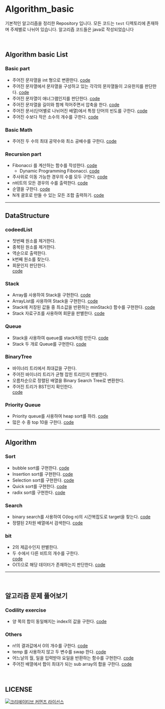 # Algorithm_basic
기본적인 알고리즘을 정리한 Repository 입니다. 모든 코드는 `test` 디렉토리에 존재하며 주제별로 나뉘어 있습니다. 알고리즘 코드들은 java로 작성되었습니다

</br>

## Algorithm basic List

### Basic part
* 주어진 문자열을 int 형으로 변환한다. [code](https://github.com/JaeYeopHan/algorithm_basic_java/blob/master/src/test/java/algorithm/basic/StringParseToInt.java)
* 주어진 문자열에서 문자열을 구성하고 있는 각각의 문자열들이 고유한지를 판단한다. [code](https://github.com/JaeYeopHan/algorithm_basic_java/blob/master/src/test/java/algorithm/basic/UniqueCharacterInString.java)
* 주어진 문자열이 애너그램인지를 판단한다. [code](https://github.com/JaeYeopHan/algorithm_basic_java/blob/master/src/test/java/algorithm/basic/IsAnagram.java)
* 주어진 문자열을 길이와 함께 적어주면서 압축을 한다. [code](https://github.com/JaeYeopHan/algorithm_basic_java/blob/master/src/test/java/algorithm/basic/CharacterCompressWithLength.java)
* 주어진 문서(단어별로 나뉘어진 배열)에서 특정 단어의 빈도를 구한다. [code](https://github.com/JaeYeopHan/algorithm_basic_java/blob/master/src/test/java/algorithm/basic/FrequencyStringInDocument.java)
* 주어진 수보다 작은 소수의 개수를 구한다. [code](https://github.com/JaeYeopHan/algorithm_basic_java/blob/master/src/test/java/algorithm/basic/FindPrimeNumTest.java)

### Basic Math
* 주어진 두 수의 최대 공약수와 최소 공배수를 구한다. [code](https://github.com/JaeYeopHan/algorithm_basic_java/blob/master/src/test/java/algorithm/basic/GcdAndGcm.java)

### Recursion part
* Fibonacci 를 계산하는 함수를 작성한다. [code](https://github.com/JaeYeopHan/algorithm_basic_java/blob/master/src/test/java/algorithm/recursion/Fibonacci.java)
  * Dynamic Programming Fibonacci. [code](https://github.com/JaeYeopHan/algorithm_basic_java/tree/master/src/test/java/algorithm/dp)
* 주사위로 이동 가능한 경우의 수를 모두 구한다. [code](https://github.com/JaeYeopHan/algorithm_basic_java/blob/master/src/test/java/algorithm/recursion/Dice.java)
* n비트의 모든 경우의 수를 출력한다. [code](https://github.com/JaeYeopHan/algorithm_basic_java/blob/master/src/test/java/algorithm/recursion/NBitWays.java)
* 순열을 구한다. [code](https://github.com/JaeYeopHan/algorithm_basic_java/blob/master/src/test/java/algorithm/recursion/Permutation.java)
* N개 괄호로 만들 수 있는 모든 조합 출력하기. [code](https://github.com/JaeYeopHan/algorithm_basic_java/blob/master/src/test/java/algorithm/recursion/BraceCombination.java)

---

## DataStructure
### codeedList
* 첫번째 원소를 제거한다.
* 중복된 원소를 제거한다.
* 역순으로 출력한다.
* k번째 원소를 찾는다.
* 회문인지 판단한다.  
[code](https://github.com/JaeYeopHan/algorithm_basic_java/blob/master/src/test/java/datastructure/codeedlist/SinglecodeedListTest.java)

### Stack
* Array를 사용하여 Stack을 구현한다. [code](https://github.com/JaeYeopHan/algorithm_basic_java/blob/master/src/test/java/datastructure/stack/MyStackWithArrayTest.java)
* ArrayList를 사용하여 Stack을 구현한다. [code](https://github.com/JaeYeopHan/algorithm_basic_java/blob/master/src/test/java/datastructure/stack/MyStackWithArrayListTest.java)
* Stack에 저장된 값들 중 최소값을 반환하는 minStack() 함수를 구현한다. [code](https://github.com/JaeYeopHan/algorithm_basic_java/blob/master/src/test/java/datastructure/stack/MinimumStackTest.java)
* Stack 자료구조를 사용하여 회문을 판별한다. [code](https://github.com/JaeYeopHan/algorithm_basic_java/blob/master/src/test/java/datastructure/stack/IsPalindromeTest.java)

### Queue
* Stack을 사용하여 queue를 stack처럼 만든다. [code](https://github.com/JaeYeopHan/algorithm_basic_java/blob/master/src/test/java/datastructure/queue/ReverseQueueTest.java)
* Stack 두 개로 Queue를 구현한다. [code](https://github.com/JaeYeopHan/algorithm_basic_java/blob/master/src/test/java/datastructure/queue/QueueWithTwoStack.java)

### BinaryTree
* 바이너리 트리에서 최대값을 구한다.
* 주어진 바이너리 트리가 균형 잡힌 트리인지 판별한다.
* 오름차순으로 정렬된 배열을 Binary Search Tree로 변환한다.
* 주어진 트리가 BST인지 확인한다.  
[code](https://github.com/JaeYeopHan/algorithm_basic_java/blob/master/src/test/java/datastructure/binaryTree/BinaryTree.java)

### Priority Queue
* Priority queue를 사용하여 heap sort를 하라. [code](https://github.com/JaeYeopHan/algorithm_basic_java/blob/master/src/test/java/datastructure/priorityqueue/HeapSortByUsingPQ.java)
* 많은 수 중 top 10을 구한다. [code](https://github.com/JaeYeopHan/algorithm_basic_java/blob/master/src/test/java/datastructure/priorityqueue/CalcTopTen.java)

---

## Algorithm
### Sort
* bubble sort를 구현한다. [code](https://github.com/JaeYeopHan/algorithm_basic_java/blob/master/src/test/java/sort/BubbleSort.java)
* Insertion sort를 구현한다. [code](https://github.com/JaeYeopHan/algorithm_basic_java/blob/master/src/test/java/sort/InsertionSort.java)
* Selection sort를 구현한다. [code](https://github.com/JaeYeopHan/algorithm_basic_java/blob/master/src/test/java/sort/SelectionSort.java)
* Quick sort를 구현한다. [code](https://github.com/JaeYeopHan/algorithm_basic_java/blob/master/src/test/java/sort/QuickSort.java)
* radix sort를 구현한다. [code](https://github.com/JaeYeopHan/algorithm_basic_java/blob/master/src/test/java/sort/RadixSort.java)

### Search
* binary search를 사용하여 O(log n)의 시간복잡도로 target을 찾는다. [code](https://github.com/JaeYeopHan/algorithm_basic_java/blob/master/src/test/java/search/BinarySearchTest.java) 
* 정렬된 2차원 배열에서 검색한다. [code](https://github.com/JaeYeopHan/algorithm_basic_java/blob/master/src/test/java/search/SearchIn2DTest.java)

### bit
* 2의 제곱수인지 판별한다.
* 두 수에서 다른 비트의 개수를 구한다.  
[code](https://github.com/JaeYeopHan/algorithm_basic_java/blob/master/src/test/java/bit/BitOperator.java)
* O(1)으로 해당 데이터가 존재하는지 판단한다. [code](https://github.com/JaeYeopHan/algorithm_basic_java/blob/master/src/test/java/bit/BitMapTest.java)

---
</br>

## 알고리즘 문제 풀어보기
### Codility exercise
* 양 쪽의 합이 동일해지는 index의 값을 구한다. [code](https://github.com/JaeYeopHan/algorithm_basic_java/blob/master/src/test/java/codility/SearchEquilibrium.java)

### Others
* n!의 결과값에서 0의 개수를 구한다. [code](https://github.com/JaeYeopHan/algorithm_basic_java/blob/master/src/test/java/exercise/FactorialZeroCount.java)
* temp 를 사용하지 않고 두 변수를 swap 한다. [code](https://github.com/JaeYeopHan/algorithm_basic_java/blob/master/src/test/java/exercise/NoTempSwapTest.java)
* 어느날의 월, 일을 입력받아 요일을 반환하는 함수를 구현한다. [code](https://github.com/JaeYeopHan/algorithm_basic_java/blob/master/src/test/java/exercise/CalenderExample.java)
* 주어진 배열에서 합이 최대가 되는 sub array의 합을 구한다. [code](https://github.com/JaeYeopHan/algorithm_basic_java/blob/master/src/test/java/exercise/FindMaxSumInArray.java)

</br>

## LICENSE
<a rel="license" href="http://creativecommons.org/licenses/by/4.0/"><img alt="크리에이티브 커먼즈 라이선스" style="border-width:0" src="https://i.creativecommons.org/l/by/4.0/88x31.png" /></a>

